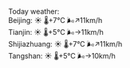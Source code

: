 Today weather:  
Beijing: ☀️ 🌡️+7°C 🌬️↗11km/h  
Tianjin: ☀️ 🌡️+5°C 🌬️→11km/h  
Shijiazhuang: ☀️ 🌡️+7°C 🌬️↗11km/h  
Tangshan: ☀️ 🌡️+5°C 🌬️→10km/h  
